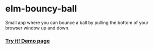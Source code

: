 # elm-bouncy-ball
Small app where you can bounce a ball by pulling the bottom of your browser window up and down.
### [Try it! Demo page](https://mousaka.github.io/elm-bouncy-ball/)
